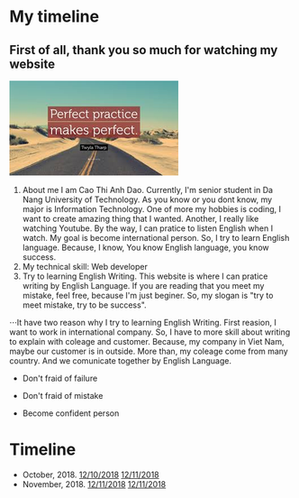 # My timeline
## First of all, thank you so much for watching my website
![Practive](pratice.jpg "Logo Title Text 1")
1. About me
I am Cao Thi Anh Dao. Currently, I'm senior student in Da Nang University of Technology.
As you know or you dont know, my major is Information Technology.
One of more my hobbies is coding, I want to create amazing thing that I wanted.
Another, I really like watching Youtube. By the way, I can pratice to listen English when I watch. 
My goal is become international person. So, I try to learn English language. Because, I know, You know English language, you know success.
2. My technical skill: Web developer
3. Try to learning English Writing.
  This website is where I can pratice writing by English Language. If you are reading that you meet my mistake, feel free, because I'm just beginer. So, my slogan is "try to meet mistake, try to be success".

⋅⋅⋅It have two reason why I try to learning English Writing. First reasion, I want to work in international company. So, I have to more skill about writing to explain with coleage and customer. Because, my company in Viet Nam, maybe our customer is in outside. More than, my coleage come from many country. And we comunicate together by English Language.


* Don't fraid of failure
- Don't fraid of mistake
+ Become confident person

# Timeline
* October, 2018.
[12/10/2018](https://www.google.com)
[12/11/2018](https://www.google.com)
* November, 2018.
[12/11/2018](https://www.google.com)
[12/11/2018](https://www.google.com)
